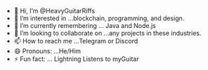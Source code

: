 - 👋 Hi, I’m @HeavyGuitarRiffs
- 👀 I’m interested in ...blockchain, programming, and design.
- 🌱 I’m currently remembering ... Java and Node.js
- 💞️ I’m looking to collaborate on ...any projects in these industries.
- 📫 How to reach me ...Telegram or Discord
- 😄 Pronouns: ...He/Him
- ⚡ Fun fact: ... Lightning Listens to myGuitar

<!---
HeavyGuitarRiffs/HeavyGuitarRiffs is a ✨ special ✨ repository because its `README.md` (this file) appears on your GitHub profile.
You can click the Preview link to take a look at your changes.
--->
